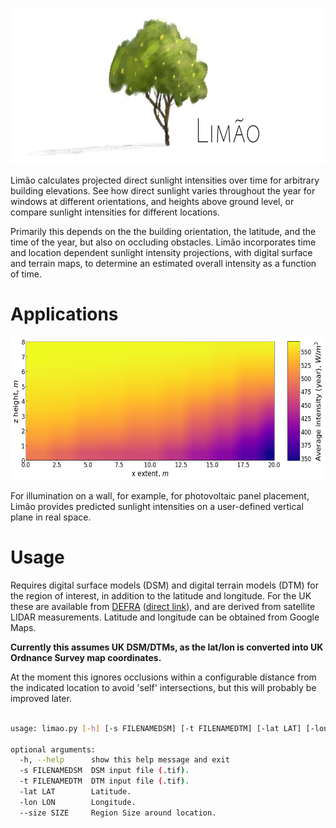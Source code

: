 <p align="center">
  <img width="731" height="250" src="assets/limao.jpg">
</p>

Limão calculates projected direct sunlight intensities over time for arbitrary building elevations. See how direct sunlight varies throughout the year for windows at different orientations, and heights above ground level, or compare sunlight intensities for different locations.

Primarily this depends on the the building orientation, the latitude, and the time of the year, but also on occluding obstacles. Limão incorporates time and location dependent sunlight intensity projections, with digital surface and terrain maps, to determine an estimated overall intensity as a function of time.


# Applications

<p align="center">
  <img width="600" height="229" src="assets/profile.png">
</p>

For illumination on a wall, for example, for photovoltaic panel placement, Limão provides predicted sunlight intensities on a user-defined vertical plane in real space.

# Usage

Requires digital surface models (DSM) and digital terrain models (DTM) for the region of interest, in addition to the latitude and longitude. For the UK these are available from [DEFRA](https://www.data.gov.uk/dataset/f0db0249-f17b-4036-9e65-309148c97ce4/national-lidar-programme) ([direct link](https://environment.data.gov.uk/DefraDataDownload/?Mode=survey)), and are derived from satellite LIDAR measurements. Latitude and longitude can be obtained from Google Maps.

**Currently this assumes UK DSM/DTMs, as the lat/lon is converted into UK Ordnance Survey map coordinates.**

At the moment this ignores occlusions within a configurable distance from the indicated location to avoid 'self' intersections, but this will probably be improved later.

```bash

usage: limao.py [-h] [-s FILENAMEDSM] [-t FILENAMEDTM] [-lat LAT] [-lon LON] [--size SIZE]

optional arguments:
  -h, --help      show this help message and exit
  -s FILENAMEDSM  DSM input file (.tif).
  -t FILENAMEDTM  DTM input file (.tif).
  -lat LAT        Latitude.
  -lon LON        Longitude.
  --size SIZE     Region Size around location.

```
